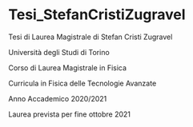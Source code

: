 # Tesi_StefanCristiZugravel

Tesi di Laurea Magistrale di Stefan Cristi Zugravel

Università degli Studi di Torino

Corso di Laurea Magistrale in Fisica

Curricula in Fisica delle Tecnologie Avanzate

Anno Accademico 2020/2021

Laurea prevista per fine ottobre 2021

